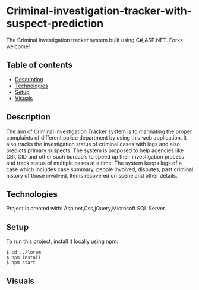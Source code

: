 # Criminal-investigation-tracker-with-suspect-prediction
The  Criminal investigation tracker system built using C#,ASP.NET. Forks welcome!

## Table of contents
* [Description](#description)
* [Technologies](#technologies)
* [Setup](#setup)
* [Visuals](#visuals)

## Description
The aim of Criminal Investigation Tracker system is to marinating the proper complaints of different police department by using this web application.
It also  tracks the investigation status of criminal cases with logs and also predicts primary suspects. The system is proposed to help agencies like CBI, CID and other such bureau’s to speed up their
investigation process and track status of multiple cases at a time.
The system keeps logs of a case which includes case summary, people involved, disputes, past criminal history of those involved, Items recovered on scene and other details.
	
## Technologies
Project is created with:
Asp.net,Css,jQuery,Microsoft SQL Server.
	
## Setup
To run this project, install it locally using npm:

```
$ cd ../lorem
$ npm install
$ npm start
```

## Visuals
